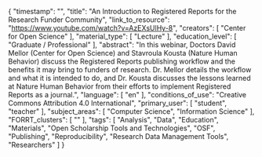 {
    "timestamp": "",
    "title": "An Introduction to Registered Reports for the Research Funder Community",
    "link_to_resource": "https://www.youtube.com/watch?v=AzEXsUlHy-8",
    "creators": [
        "Center for Open Science"
    ],
    "material_type": [
        "Lecture"
    ],
    "education_level": [
        "Graduate / Professional"
    ],
    "abstract": "In this webinar, Doctors David Mellor (Center for Open Science) and Stavroula Kousta (Nature Human Behavior) discuss the Registered Reports publishing workflow and the benefits it may bring to funders of research. Dr. Mellor details the workflow and what it is intended to do, and Dr. Kousta discusses the lessons learned at Nature Human Behavior from their efforts to implement Registered Reports as a journal.",
    "language": [
        "en"
    ],
    "conditions_of_use": "Creative Commons Attribution 4.0 International",
    "primary_user": [
        "student",
        "teacher"
    ],
    "subject_areas": [
        "Computer Science",
        "Information Science"
    ],
    "FORRT_clusters": [
        ""
    ],
    "tags": [
        "Analysis",
        "Data",
        "Education",
        "Materials",
        "Open Scholarship Tools and Technologies",
        "OSF",
        "Publishing",
        "Reproducibility",
        "Research Data Management Tools",
        "Researchers"
    ]
}
